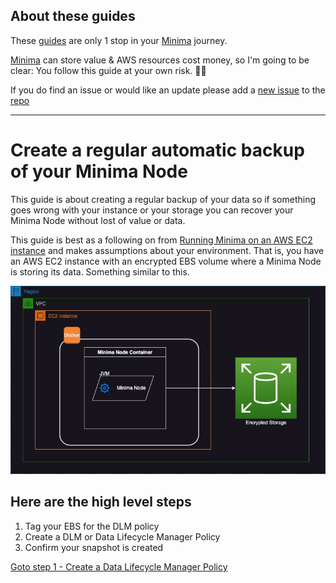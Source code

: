 ## About these guides

These [guides](https://minima-guides.formulathoughts.com/) are only 1 stop in your [Minima](https://minima.global) journey.

[Minima](https://minima.global) can store value & AWS resources cost money, so I'm going to be clear: You follow this guide at your own risk. 🤷‍♂️

If you do find an issue or would like an update please add a [new issue](https://github.com/dominicfarr/minima_guides/issues) to the [repo](https://github.com/dominicfarr/minima_guides)

---

# Create a regular automatic backup of your Minima Node

This guide is about creating a regular backup of your data so if something goes wrong with your instance or your storage you can recover your Minima Node without lost of value or data.

This guide is best as a following on from [Running Minima on an AWS EC2 instance](https://minima-guides.formulathoughts.com/minima_ec2/) and makes assumptions about your environment. That is, you have an AWS EC2 instance with an encrypted EBS volume where a Minima Node is storing its data. Something similar to this.

![Basic Architectural Diagram of Minima Node Running in Docker on an EC2 instance.](../minima_ec2/aws-minima-arch.jpg)

## Here are the high level steps

1. Tag your EBS for the DLM policy
2. Create a DLM or Data Lifecycle Manager Policy
3. Confirm your snapshot is created

[Goto step 1 - Create a Data Lifecycle Manager Policy](./step1/index.md)
